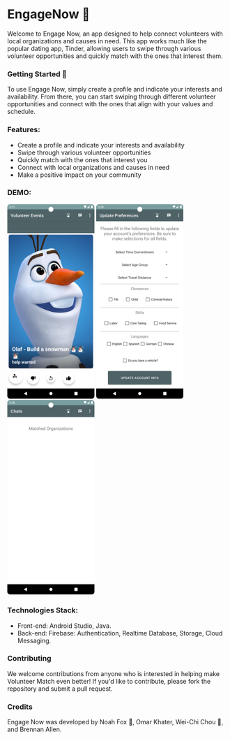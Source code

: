 # EngageNow 🤝

Welcome to Engage Now, an app designed to help connect volunteers with local organizations and causes in need. This app works much like the popular dating app, Tinder, allowing users to swipe through various volunteer opportunities and quickly match with the ones that interest them.

### Getting Started 🚀
To use Engage Now, simply create a profile and indicate your interests and availability. From there, you can start swiping through different volunteer opportunities and connect with the ones that align with your values and schedule.

### Features:
* Create a profile and indicate your interests and availability
* Swipe through various volunteer opportunities
* Quickly match with the ones that interest you
* Connect with local organizations and causes in need
* Make a positive impact on your community

### DEMO:
<img src="images/swiping.png" width="200">
<img src="images/customize.png" width="200">
<img src="images/chat.png" width="200">


### Technologies Stack: 
* Front-end: Android Studio, Java.
* Back-end: Firebase: Authentication, Realtime Database, Storage, Cloud Messaging.

### Contributing
We welcome contributions from anyone who is interested in helping make Volunteer Match even better! If you'd like to contribute, please fork the repository and submit a pull request.

### Credits 
Engage Now was developed by Noah Fox 🦊, Omar Khater, Wei-Chi Chou 🦍, and Brennan Allen.


